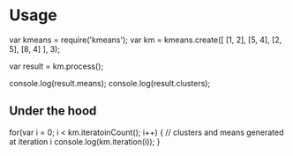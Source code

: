 # Usage #

var kmeans = require('kmeans');
var km = kmeans.create([
  [1, 2],
  [5, 4],
  [2, 5],
  [8, 4]
], 3);

var result = km.process();

console.log(result.means);
console.log(result.clusters);

## Under the hood ##
for(var i = 0; i < km.iteratoinCount(); i++) {
  // clusters and means generated at iteration i
  console.log(km.iteration(i));
}
